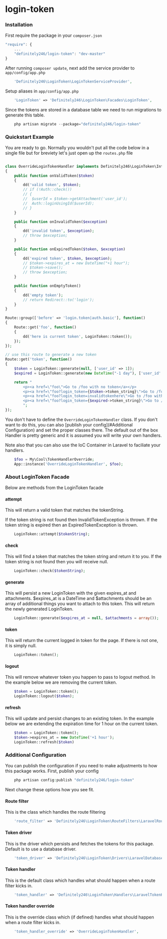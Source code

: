 login-token
==============

### Installation

First require the package in your `composer.json`

```js
"require": {
    ...
    "definitely246/login-token": "dev-master"
}
```

After running `composer update`, next add the service provider to `app/config/app.php`

```php
	'Definitely246\LoginToken\LoginTokenServiceProvider',
```

Setup aliases in `app/config/app.php`

```php
	'LoginToken' => 'Definitely246\LoginToken\Facades\LoginToken',
```

Since the tokens are stored in a database table we need to run migrations to generate this table.

```php
	php artisan migrate --package="definitely246/login-token"
```

### Quickstart Example

You are ready to go. Normally you wouldn't put all the code below in a single file but for breviety let's just open up the `routes.php` file

```php

class OverrideLoginTokenHandler implements Definitely246\LoginToken\Interfaces\TokenHandlerInterface
{
	public function onValidToken($token)
	{
		dd('valid token', $token);
		// if (!Auth::check())
		// {
		// 	$userId = $token->getAttachment('user_id');
		// 	Auth::loginUsingId($userId);
		// }
	}

	public function onInvalidToken($exception)
	{
		dd('invalid token', $exception);
		// throw $exception;
	}

	public function onExpiredToken($token, $exception)
	{
		dd('expired token', $token, $exception);
		// $token->expires_at = new DateTime("+1 hour");
		// $token->save();
		// throw $exception;
	}

	public function onEmptyToken()
	{
		dd('empty token');
		// return Redirect::to('login');
	}
}

Route::group(['before' => 'login.token|auth.basic'], function()
{
    Route::get('foo', function()
    {
    	dd('here is current token', LoginToken::token());
    });
});

// use this route to generate a new token
Route::get('token', function()
{
    $token = LoginToken::generate(null, ['user_id' => 1]);
    $expired = LoginToken::generate(new DateTime("-1 day"), ['user_id' => 1]);

    return "
    	<p><a href=\"foo\">Go to /foo with no token</a></p>
    	<p><a href=\"foo?login_token={$token->token_string}\">Go to /foo with valid token</a></p>
    	<p><a href=\"foo?login_token=invalidtokenhere\">Go to /foo with invalid token</a></p>
    	<p><a href=\"foo?login_token={$expired->token_string}\">Go to /foo with expired token</a></p>
    	";
});

```

You don't have to define the `OverrideLoginTokenHandler` class. If you don't want to do this, you can also [publish your config](#Additional Configuration) and set the proper classes there. The default out of the box Handler is pretty generic and it is assumed you will write your own handlers.

Note also that you can also use the IoC Container in Laravel to faciliate your handlers.

```php
	$foo = My\Cool\TokenHandlerOverride;
	App::instance('OverrideLoginTokenHandler', $foo);
```

### About LoginToken Facade

Below are methods from the LoginToken facade

#### attempt

This will return a valid token that matches the tokenString.

If the token string is not found then InvalidTokenException is thrown.
If the token string is expired then an ExpiredTokenException is thrown.

```php
	LoginToken::attempt($tokenString);
```

#### check

This will find a token that matches the token string and return it to you.
If the token string is not found then you will receive null.

```php
	LoginToken::check($tokenString);
```

#### generate

This will persist a new LoginToken with the given expires_at and attachments.
$expires_at is a DateTime and $attachments should be an array of additional things you want to attach to this token.
This will return the newly generated LoginToken.

```php
	LoginToken::generate($expires_at = null, $attachments = array());
```

#### token

This will return the current logged in token for the page. If there is not one, it is simply null.

```php
	LoginToken::token();
```

#### logout

This will remove whatever token you happen to pass to logout method. In the example below we are removing the current token.

```php
	$token = LoginToken::token();
	LoginToken::logout($token);
```

#### refresh

This will update and persist changes to an existing token. In the example below we are extending the expiration time for 1 hour on the current token.

```php
	$token = LoginToken::token();
	$token->expires_at = new DateTime('+1 hour');
	LoginToken::refresh($token)
```

### Additional Configuration

You can publish the configuration if you need to make adjustments to how this package works. First, publish your config

```php 
	php artisan config:publish "definitely246/login-token"
```

Next change these options how you see fit.

#### Route filter

This is the class which handles the route filtering

```php
	'route_filter' => 'Definitely246\LoginToken\RouteFilters\LaravelRouteFilter',
```

#### Token driver

This is the driver which persists and fetches the tokens for this package. Default is to use a database driver.

```php
	'token_driver' => 'Definitely246\LoginToken\Drivers\LaravelDatabaseTokenDriver',
```

#### Token handler

This is the default class which handles what should happen when a route filter kicks in.

```php
	'token_handler' => 'Definitely246\LoginToken\Handlers\LaravelTokenHandler',
```

#### Token handler override

This is the override class which (if defined) handles what should happen when a route filter kicks in.

```php
	'token_handler_override' => 'OverrideLoginTokenHandler',
```



